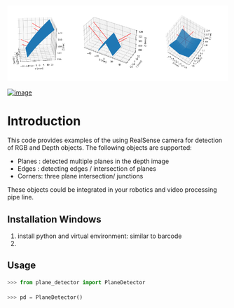 ![](doc/planes.png)

[![image](https://img.shields.io/pypi/v/scikit-spatial.svg)](https://pypi.python.org/pypi/scikit-spatial)


# Introduction

This code provides examples of the using RealSense camera for detection of RGB and Depth objects.
The following objects are supported:

-   Planes : detected multiple planes in the depth image
-   Edges  : detecting edges / intersection of planes 
-   Corners: three plane intersection/ junctions

These objects could be integrated in your robotics and video processing pipe line.


## Installation Windows

1. install python and virtual environment: similar to barcode
2. 

## Usage

```py
>>> from plane_detector import PlaneDetector

>>> pd = PlaneDetector()

```
